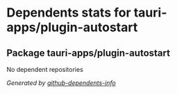 # Dependents stats for tauri-apps/plugin-autostart

## Package tauri-apps/plugin-autostart

No dependent repositories

_Generated by [github-dependents-info](https://github.com/nvuillam/github-dependents-info)_